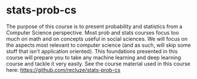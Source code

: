 # stats-prob-cs
The purpose of this course is to present probability and statistics from a Computer Science perspective. Most prob and stats courses focus too much on math and on concepts useful in social sciences. We will focus on the aspects most relevant to computer science (and as such, will skip some stuff that isn't application oriented). This foundations presented in this course will prepare you to take any machine learning and deep learning course and tackle it very easily.   See the course material used in this course here: https://github.com/recluze/stats-prob-cs
